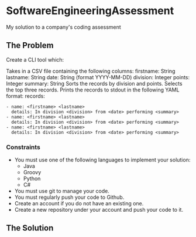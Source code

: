# SoftwareEngineeringAssessment
My solution to a company's coding assessment

## The Problem

Create a CLI tool which:

Takes in a CSV file containing the following columns:
firstname: String
lastname: String
date: String (format YYYY-MM-DD)
division: Integer
points: Integer
summary: String
Sorts the records by division and points.
Selects the top three records.
Prints the records to stdout in the following YAML format:
records:

```
- name: <firstname> <lastname> 
  details: In division <division> from <date> performing <summary>
- name: <firstname> <lastname>
  details: In division <division> from <date> performing <summary>
- name: <firstname> <lastname>
  details: In division <division> from <date> performing <summary>
```

### Constraints
- You must use one of the following languages to implement your solution:
    * Java
    * Groovy
    * Python
    * C#
- You must use git to manage your code.
- You must regularly push your code to Github.
- Create an account if you do not have an existing one.
- Create a new repository under your account and push your code to it.

## The Solution

